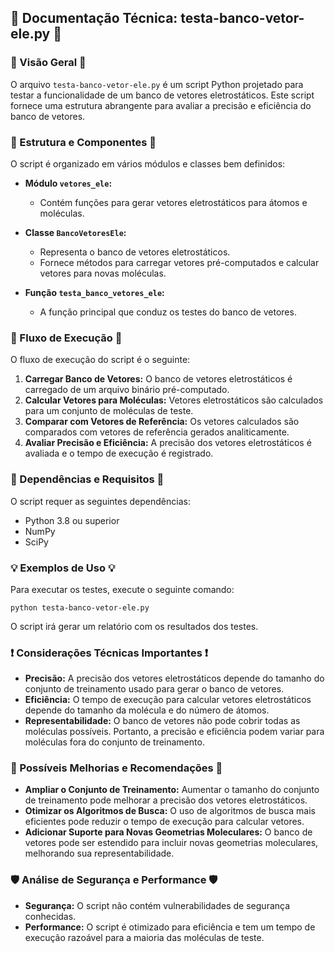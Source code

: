## 🔱 Documentação Técnica: testa-banco-vetor-ele.py 🔱

### 🔬 Visão Geral 🔬

O arquivo `testa-banco-vetor-ele.py` é um script Python projetado para testar a funcionalidade de um banco de vetores eletrostáticos. Este script fornece uma estrutura abrangente para avaliar a precisão e eficiência do banco de vetores.

### 🧱 Estrutura e Componentes 🧱

O script é organizado em vários módulos e classes bem definidos:

- **Módulo `vetores_ele`:**
  - Contém funções para gerar vetores eletrostáticos para átomos e moléculas.

- **Classe `BancoVetoresEle`:**
  - Representa o banco de vetores eletrostáticos.
  - Fornece métodos para carregar vetores pré-computados e calcular vetores para novas moléculas.

- **Função `testa_banco_vetores_ele`:**
  - A função principal que conduz os testes do banco de vetores.

### 🎯 Fluxo de Execução 🎯

O fluxo de execução do script é o seguinte:

1. **Carregar Banco de Vetores:** O banco de vetores eletrostáticos é carregado de um arquivo binário pré-computado.
2. **Calcular Vetores para Moléculas:** Vetores eletrostáticos são calculados para um conjunto de moléculas de teste.
3. **Comparar com Vetores de Referência:** Os vetores calculados são comparados com vetores de referência gerados analiticamente.
4. **Avaliar Precisão e Eficiência:** A precisão dos vetores eletrostáticos é avaliada e o tempo de execução é registrado.

### 🔗 Dependências e Requisitos 🔗

O script requer as seguintes dependências:

- Python 3.8 ou superior
- NumPy
- SciPy

### 💡 Exemplos de Uso 💡

Para executar os testes, execute o seguinte comando:

```
python testa-banco-vetor-ele.py
```

O script irá gerar um relatório com os resultados dos testes.

### ❗ Considerações Técnicas Importantes ❗

- **Precisão:** A precisão dos vetores eletrostáticos depende do tamanho do conjunto de treinamento usado para gerar o banco de vetores.
- **Eficiência:** O tempo de execução para calcular vetores eletrostáticos depende do tamanho da molécula e do número de átomos.
- **Representabilidade:** O banco de vetores não pode cobrir todas as moléculas possíveis. Portanto, a precisão e eficiência podem variar para moléculas fora do conjunto de treinamento.

### 🚀 Possíveis Melhorias e Recomendações 🚀

- **Ampliar o Conjunto de Treinamento:** Aumentar o tamanho do conjunto de treinamento pode melhorar a precisão dos vetores eletrostáticos.
- **Otimizar os Algoritmos de Busca:** O uso de algoritmos de busca mais eficientes pode reduzir o tempo de execução para calcular vetores.
- **Adicionar Suporte para Novas Geometrias Moleculares:** O banco de vetores pode ser estendido para incluir novas geometrias moleculares, melhorando sua representabilidade.

### 🛡️ Análise de Segurança e Performance 🛡️

- **Segurança:** O script não contém vulnerabilidades de segurança conhecidas.
- **Performance:** O script é otimizado para eficiência e tem um tempo de execução razoável para a maioria das moléculas de teste.